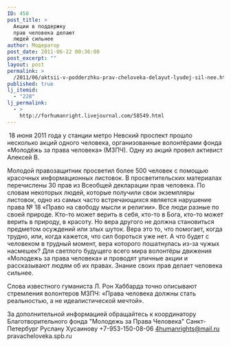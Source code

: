 ```yaml
---
ID: 450
post_title: >
  Акции в поддержку
  прав человека делают
  людей сильнее
author: Модератор
post_date: 2011-06-22 00:36:00
post_excerpt: ""
layout: post
permalink: >
  /2011/06/aktsii-v-podderzhku-prav-cheloveka-delayut-lyudej-sil-nee.html
published: true
lj_itemid:
  - "228"
lj_permalink:
  - >
    http://forhumanright.livejournal.com/58549.html
---
```

&nbsp;18 июня 2011 года у станции метро Невский проспект прошло несколько акций одного человека, организованные волонтёрами фонда &laquo;Молодёжь за права человека&raquo; (МЗПЧ). Одну из акций провел активист Алексей В. 

Молодой правозащитник просветил более 500 человек с помощью красочных информационных листовок. В просветительских материалах перечислены 30 прав из Всеобщей декларации прав человека. По словам некоторых людей, которые получили свои экземпляры листовок, одно из самых часто встречающихся является нарушение права № 18 &laquo;Право на свободу мысли и религии&raquo;. Все люди разные по своей природе. Кто-то может верить в себя, кто-то в Бога, кто-то может верить в природу, в красоту. Но вера другого не должна становиться предметом осуждений или злых шуток. Вера это то, что помогает, когда трудно, или, когда кажется, что сил бороться уже нет. А что будет с человеком в трудный момент, вера которого пошатнулась из-за чужых насмешек? Для светлого будущего всего мира волонтёры движения &laquo;Молодежь за права человека&raquo; и проводят уличные акции и рассказывают людям об их правах. Знание своих прав делает человека сильнее.

Слова известного гуманиста Л. Рон Хаббарда точно описывают стремления волонтеров МЗПЧ: &laquo;Права человека должны стать реальностью, а не идеалистической мечтой&raquo;.

За дополнительной информацией обращайтесь к координатору 
Благотворительного фонда &quot;Молодежь за Права Человека&quot; Санкт-Петербург 
Руслану Хусаинову 
+7-953-150-08-06 
4humanrights@mail.ru 
pravacheloveka.spb.ru